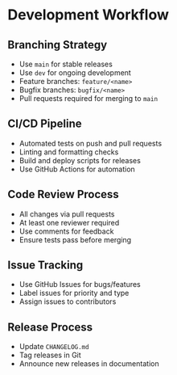 # Development Workflow

## Branching Strategy
- Use `main` for stable releases
- Use `dev` for ongoing development
- Feature branches: `feature/<name>`
- Bugfix branches: `bugfix/<name>`
- Pull requests required for merging to `main`

## CI/CD Pipeline
- Automated tests on push and pull requests
- Linting and formatting checks
- Build and deploy scripts for releases
- Use GitHub Actions for automation

## Code Review Process
- All changes via pull requests
- At least one reviewer required
- Use comments for feedback
- Ensure tests pass before merging

## Issue Tracking
- Use GitHub Issues for bugs/features
- Label issues for priority and type
- Assign issues to contributors

## Release Process
- Update `CHANGELOG.md`
- Tag releases in Git
- Announce new releases in documentation

